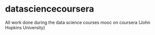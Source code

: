 # datasciencecoursera
All work done during the data science courses mooc on coursera (John Hopkins University)
